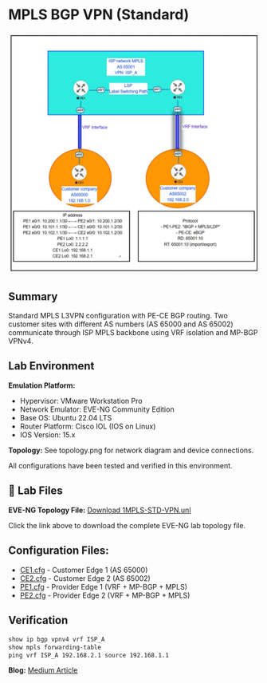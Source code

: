 # MPLS BGP VPN (Standard)

![Topology](topology.jpg)

## Summary

Standard MPLS L3VPN configuration with PE-CE BGP routing. Two customer sites with different AS numbers (AS 65000 and AS 65002) communicate through ISP MPLS backbone using VRF isolation and MP-BGP VPNv4.

## Lab Environment

**Emulation Platform:**
- Hypervisor: VMware Workstation Pro
- Network Emulator: EVE-NG Community Edition
- Base OS: Ubuntu 22.04 LTS
- Router Platform: Cisco IOL (IOS on Linux)
- IOS Version: 15.x

**Topology:**
See topology.png for network diagram and device connections.

All configurations have been tested and verified in this environment.

## 📁 Lab Files

**EVE-NG Topology File:** [Download 1MPLS-STD-VPN.unl](https://raw.githubusercontent.com/mikio-abe/network-lab-02-mpls-bgp-vpn-standard/main/1MPLS-STD-VPN.unl)


Click the link above to download the complete EVE-NG lab topology file.

## Configuration Files:
- [CE1.cfg](https://raw.githubusercontent.com/mikio-abe/network-lab-02-mpls-bgp-vpn-standard/main/CE1.cfg) - Customer Edge 1 (AS 65000)
- [CE2.cfg](https://raw.githubusercontent.com/mikio-abe/network-lab-02-mpls-bgp-vpn-standard/main/CE2.cfg) - Customer Edge 2 (AS 65002)
- [PE1.cfg](https://raw.githubusercontent.com/mikio-abe/network-lab-02-mpls-bgp-vpn-standard/main/PE1.cfg) - Provider Edge 1 (VRF + MP-BGP + MPLS)
- [PE2.cfg](https://raw.githubusercontent.com/mikio-abe/network-lab-02-mpls-bgp-vpn-standard/main/PE2.cfg) - Provider Edge 2 (VRF + MP-BGP + MPLS)

  
## Verification

```
show ip bgp vpnv4 vrf ISP_A
show mpls forwarding-table
ping vrf ISP_A 192.168.2.1 source 192.168.1.1
```

**Blog:** [Medium Article](https://medium.com/@miki2013smp/ai-assisted-mpls-vpn-learning-from-standard-configuration-to-production-scenarios-9f8a88b4c2c3)
